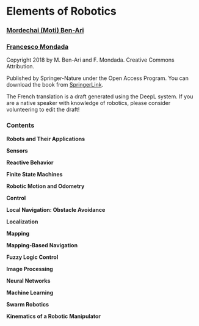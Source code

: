 # Elements of Robotics

### [Mordechai (Moti) Ben-Ari](https://www.weizmann.ac.il/sci-tea/benari/home)

### [Francesco Mondada](https://people.epfl.ch/francesco.mondada)

Copyright 2018 by M. Ben-Ari and F. Mondada. Creative Commons Attribution.

Published by Springer-Nature under the Open Access Program.
You can download the book from
[SpringerLink](https://link.springer.com/book/10.1007/978-3-319-62533-1).

The French translation is a draft generated using the DeepL system. If you are a native speaker with knowledge of robotics, please consider volunteering to edit the draft!

### Contents

**Robots and Their Applications**

**Sensors**

**Reactive Behavior**

**Finite State Machines**

**Robotic Motion and Odometry**

**Control**

**Local Navigation: Obstacle Avoidance**

**Localization**

**Mapping**

**Mapping-Based Navigation**

**Fuzzy Logic Control**

**Image Processing**

**Neural Networks**

**Machine Learning**

**Swarm Robotics**

**Kinematics of a Robotic Manipulator**
